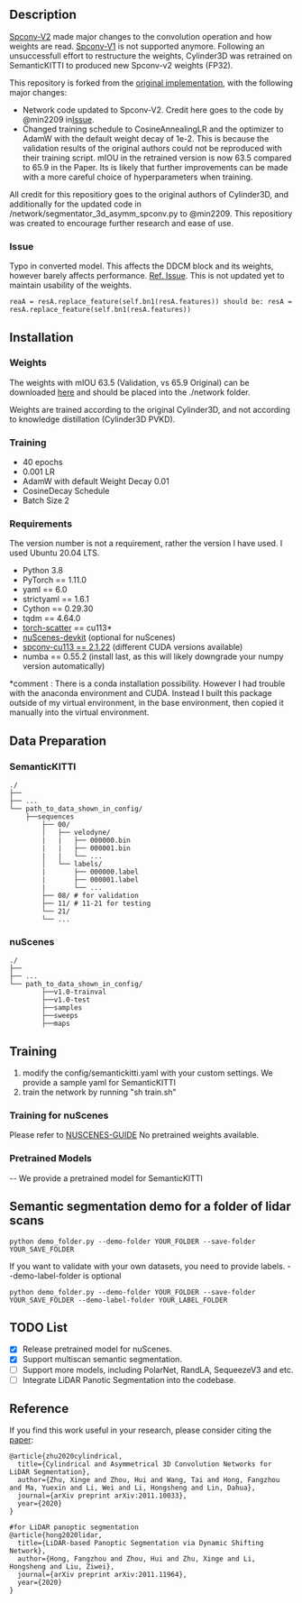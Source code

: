 ## Description
[Spconv-V2](https://github.com/traveller59/spconv) made major changes to the convolution operation and how weights are read. [Spconv-V1](https://github.com/traveller59/spconv/tree/v1.2.1) is not supported anymore. Following an unsuccessfull effort to restructure the weights, Cylinder3D was retrained on SemanticKITTI to produced new Spconv-v2 weights (FP32).

This repository is forked from the [original implementation](https://github.com/xinge008/Cylinder3D), with the following major changes:
- Network code updated to Spconv-V2. Credit here goes to the code by @min2209 in[Issue](https://github.com/xinge008/Cylinder3D/issues/107).
- Changed training schedule to CosineAnnealingLR and the optimizer to AdamW with the default weight decay of 1e-2. This is because the validation results of the original authors could not be reproduced with their training script. mIOU in the retrained version is now 63.5 compared to 65.9 in the Paper. Its is likely that further improvements can be made with a more careful choice of hyperparameters when training.

All credit for this repositiory goes to the original authors of Cylinder3D, and additionally for the updated code in /network/segmentator_3d_asymm_spconv.py to @min2209. This repositiory was created to encourage further research and ease of use.

### Issue
Typo in converted model. This affects the DDCM block and its weights, however barely affects performance. [Ref. Issue](https://github.com/xinge008/Cylinder3D/issues/107). This is not updated yet to maintain usability of the weights.
```
reaA = resA.replace_feature(self.bn1(resA.features)) should be: resA = resA.replace_feature(self.bn1(resA.features))
```

## Installation

### Weights
The weights with mIOU 63.5 (Validation, vs 65.9 Original) can be downloaded [here](https://drive.google.com/drive/folders/1LBCRHz2VyeSz4M27GiqhoRuzlKyFvbo1?usp=sharing) and should be placed into the ./network folder.

Weights are trained according to the original Cylinder3D, and not according to knowledge distillation (Cylinder3D PVKD).

### Training
- 40 epochs
- 0.001 LR
- AdamW with default Weight Decay 0.01
- CosineDecay Schedule
- Batch Size 2

### Requirements
The version number is not a requirement, rather the version I have used. I used Ubuntu 20.04 LTS.
- Python 3.8
- PyTorch == 1.11.0
- yaml == 6.0
- strictyaml == 1.6.1
- Cython == 0.29.30
- tqdm == 4.64.0
- [torch-scatter](https://github.com/rusty1s/pytorch_scatter) == cu113*
- [nuScenes-devkit](https://github.com/nutonomy/nuscenes-devkit) (optional for nuScenes)
- [spconv-cu113 == 2.1.22](https://github.com/traveller59/spconv) (different CUDA versions available)
- numba == 0.55.2 (install last, as this will likely downgrade your numpy version automatically)

*comment : There is a conda installation possibility. However I had trouble with the anaconda environment and CUDA. Instead I built this package outside of my virtual environment, in the base environment, then copied it manually into the virtual environment.

## Data Preparation

### SemanticKITTI
```
./
├── 
├── ...
└── path_to_data_shown_in_config/
    ├──sequences
        ├── 00/           
        │   ├── velodyne/	
        |   |	├── 000000.bin
        |   |	├── 000001.bin
        |   |	└── ...
        │   └── labels/ 
        |       ├── 000000.label
        |       ├── 000001.label
        |       └── ...
        ├── 08/ # for validation
        ├── 11/ # 11-21 for testing
        └── 21/
	    └── ...
```

### nuScenes
```
./
├── 
├── ...
└── path_to_data_shown_in_config/
		├──v1.0-trainval
		├──v1.0-test
		├──samples
		├──sweeps
		├──maps

```

## Training
1. modify the config/semantickitti.yaml with your custom settings. We provide a sample yaml for SemanticKITTI
2. train the network by running "sh train.sh"

### Training for nuScenes
Please refer to [NUSCENES-GUIDE](./NUSCENES-GUIDE.md)
No pretrained weights available.

### Pretrained Models
-- We provide a pretrained model for SemanticKITTI


## Semantic segmentation demo for a folder of lidar scans
```
python demo_folder.py --demo-folder YOUR_FOLDER --save-folder YOUR_SAVE_FOLDER
```
If you want to validate with your own datasets, you need to provide labels.
--demo-label-folder is optional
```
python demo_folder.py --demo-folder YOUR_FOLDER --save-folder YOUR_SAVE_FOLDER --demo-label-folder YOUR_LABEL_FOLDER
```

## TODO List
- [x] Release pretrained model for nuScenes.
- [x] Support multiscan semantic segmentation.
- [ ] Support more models, including PolarNet, RandLA, SequeezeV3 and etc.
- [ ] Integrate LiDAR Panotic Segmentation into the codebase.

## Reference

If you find this work useful in your research, please consider citing the [paper](https://arxiv.org/pdf/2011.10033):
```
@article{zhu2020cylindrical,
  title={Cylindrical and Asymmetrical 3D Convolution Networks for LiDAR Segmentation},
  author={Zhu, Xinge and Zhou, Hui and Wang, Tai and Hong, Fangzhou and Ma, Yuexin and Li, Wei and Li, Hongsheng and Lin, Dahua},
  journal={arXiv preprint arXiv:2011.10033},
  year={2020}
}

#for LiDAR panoptic segmentation
@article{hong2020lidar,
  title={LiDAR-based Panoptic Segmentation via Dynamic Shifting Network},
  author={Hong, Fangzhou and Zhou, Hui and Zhu, Xinge and Li, Hongsheng and Liu, Ziwei},
  journal={arXiv preprint arXiv:2011.11964},
  year={2020}
}
```
